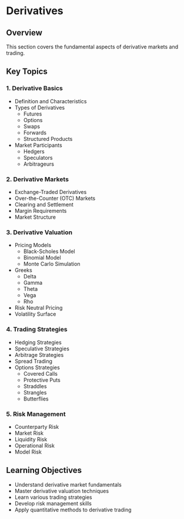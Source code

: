 # Derivatives

## Overview
This section covers the fundamental aspects of derivative markets and trading.

## Key Topics

### 1. Derivative Basics
- Definition and Characteristics
- Types of Derivatives
  - Futures
  - Options
  - Swaps
  - Forwards
  - Structured Products
- Market Participants
  - Hedgers
  - Speculators
  - Arbitrageurs

### 2. Derivative Markets
- Exchange-Traded Derivatives
- Over-the-Counter (OTC) Markets
- Clearing and Settlement
- Margin Requirements
- Market Structure

### 3. Derivative Valuation
- Pricing Models
  - Black-Scholes Model
  - Binomial Model
  - Monte Carlo Simulation
- Greeks
  - Delta
  - Gamma
  - Theta
  - Vega
  - Rho
- Risk Neutral Pricing
- Volatility Surface

### 4. Trading Strategies
- Hedging Strategies
- Speculative Strategies
- Arbitrage Strategies
- Spread Trading
- Options Strategies
  - Covered Calls
  - Protective Puts
  - Straddles
  - Strangles
  - Butterflies

### 5. Risk Management
- Counterparty Risk
- Market Risk
- Liquidity Risk
- Operational Risk
- Model Risk

## Learning Objectives
- Understand derivative market fundamentals
- Master derivative valuation techniques
- Learn various trading strategies
- Develop risk management skills
- Apply quantitative methods to derivative trading 